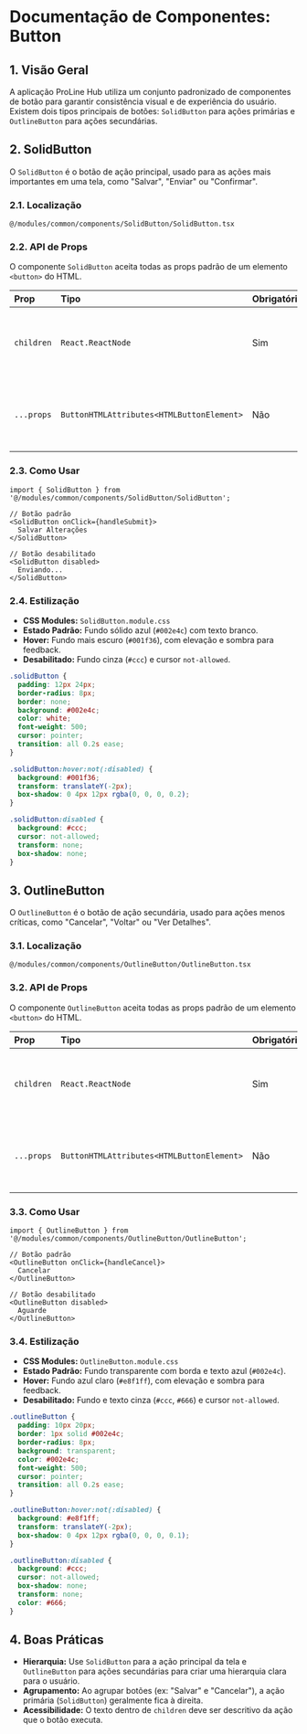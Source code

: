 # Documentação de Componentes: Button

## 1. Visão Geral

A aplicação ProLine Hub utiliza um conjunto padronizado de componentes de botão para garantir consistência visual e de experiência do usuário. Existem dois tipos principais de botões: `SolidButton` para ações primárias e `OutlineButton` para ações secundárias.

## 2. SolidButton

O `SolidButton` é o botão de ação principal, usado para as ações mais importantes em uma tela, como "Salvar", "Enviar" ou "Confirmar".

### 2.1. Localização

`@/modules/common/components/SolidButton/SolidButton.tsx`

### 2.2. API de Props

O componente `SolidButton` aceita todas as props padrão de um elemento `<button>` do HTML.

| Prop       | Tipo                                     | Obrigatório | Padrão | Descrição                                      |
| :--------- | :--------------------------------------- | :---------- | :----- | :--------------------------------------------- |
| `children` | `React.ReactNode`                        | Sim         | -      | O conteúdo do botão (texto, ícone, etc.).      |
| `...props` | `ButtonHTMLAttributes<HTMLButtonElement>` | Não         | -      | Quaisquer outras props de um botão HTML padrão. |

### 2.3. Como Usar

```tsx
import { SolidButton } from '@/modules/common/components/SolidButton/SolidButton';

// Botão padrão
<SolidButton onClick={handleSubmit}>
  Salvar Alterações
</SolidButton>

// Botão desabilitado
<SolidButton disabled>
  Enviando...
</SolidButton>
```

### 2.4. Estilização

-   **CSS Modules:** `SolidButton.module.css`
-   **Estado Padrão:** Fundo sólido azul (`#002e4c`) com texto branco.
-   **Hover:** Fundo mais escuro (`#001f36`), com elevação e sombra para feedback.
-   **Desabilitado:** Fundo cinza (`#ccc`) e cursor `not-allowed`.

```css
.solidButton {
  padding: 12px 24px;
  border-radius: 8px;
  border: none;
  background: #002e4c;
  color: white;
  font-weight: 500;
  cursor: pointer;
  transition: all 0.2s ease;
}

.solidButton:hover:not(:disabled) {
  background: #001f36;
  transform: translateY(-2px);
  box-shadow: 0 4px 12px rgba(0, 0, 0, 0.2);
}

.solidButton:disabled {
  background: #ccc;
  cursor: not-allowed;
  transform: none;
  box-shadow: none;
}
```

## 3. OutlineButton

O `OutlineButton` é o botão de ação secundária, usado para ações menos críticas, como "Cancelar", "Voltar" ou "Ver Detalhes".

### 3.1. Localização

`@/modules/common/components/OutlineButton/OutlineButton.tsx`

### 3.2. API de Props

O componente `OutlineButton` aceita todas as props padrão de um elemento `<button>` do HTML.

| Prop       | Tipo                                     | Obrigatório | Padrão | Descrição                                      |
| :--------- | :--------------------------------------- | :---------- | :----- | :--------------------------------------------- |
| `children` | `React.ReactNode`                        | Sim         | -      | O conteúdo do botão (texto, ícone, etc.).      |
| `...props` | `ButtonHTMLAttributes<HTMLButtonElement>` | Não         | -      | Quaisquer outras props de um botão HTML padrão. |

### 3.3. Como Usar

```tsx
import { OutlineButton } from '@/modules/common/components/OutlineButton/OutlineButton';

// Botão padrão
<OutlineButton onClick={handleCancel}>
  Cancelar
</OutlineButton>

// Botão desabilitado
<OutlineButton disabled>
  Aguarde
</OutlineButton>
```

### 3.4. Estilização

-   **CSS Modules:** `OutlineButton.module.css`
-   **Estado Padrão:** Fundo transparente com borda e texto azul (`#002e4c`).
-   **Hover:** Fundo azul claro (`#e8f1ff`), com elevação e sombra para feedback.
-   **Desabilitado:** Fundo e texto cinza (`#ccc`, `#666`) e cursor `not-allowed`.

```css
.outlineButton {
  padding: 10px 20px;
  border: 1px solid #002e4c;
  border-radius: 8px;
  background: transparent;
  color: #002e4c;
  font-weight: 500;
  cursor: pointer;
  transition: all 0.2s ease;
}

.outlineButton:hover:not(:disabled) {
  background: #e8f1ff;
  transform: translateY(-2px);
  box-shadow: 0 4px 12px rgba(0, 0, 0, 0.1);
}

.outlineButton:disabled {
  background: #ccc;
  cursor: not-allowed;
  box-shadow: none;
  transform: none;
  color: #666;
}
```

## 4. Boas Práticas

-   **Hierarquia:** Use `SolidButton` para a ação principal da tela e `OutlineButton` para ações secundárias para criar uma hierarquia clara para o usuário.
-   **Agrupamento:** Ao agrupar botões (ex: "Salvar" e "Cancelar"), a ação primária (`SolidButton`) geralmente fica à direita.
-   **Acessibilidade:** O texto dentro de `children` deve ser descritivo da ação que o botão executa.
